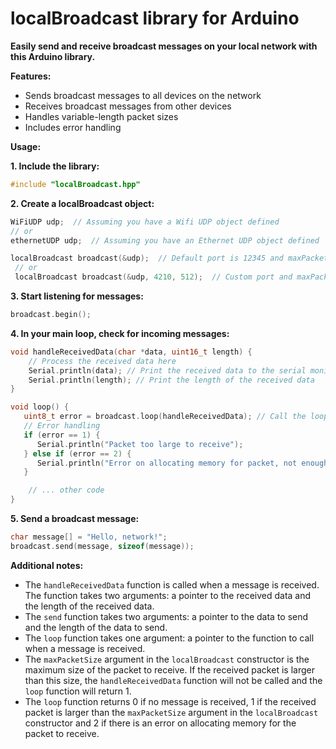 # localBroadcast library for Arduino

**Easily send and receive broadcast messages on your local network with this Arduino library.**

**Features:**

- Sends broadcast messages to all devices on the network
- Receives broadcast messages from other devices
- Handles variable-length packet sizes
- Includes error handling

**Usage:**

**1. Include the library:**

   ```c++
   #include "localBroadcast.hpp"
   ```

**2. Create a localBroadcast object:**

   ```c++
   WiFiUDP udp;  // Assuming you have a Wifi UDP object defined
   // or
   ethernetUDP udp;  // Assuming you have an Ethernet UDP object defined
   
   localBroadcast broadcast(&udp);  // Default port is 12345 and maxPacketSize to receive is 255
    // or
    localBroadcast broadcast(&udp, 4210, 512);  // Custom port and maxPacketSize to receive
   ```

**3. Start listening for messages:**

   ```c++
   broadcast.begin();
   ```

**4. In your main loop, check for incoming messages:**

   ```c++
   void handleReceivedData(char *data, uint16_t length) {
       // Process the received data here
       Serial.println(data); // Print the received data to the serial monitor
       Serial.println(length); // Print the length of the received data
   }

   void loop() {
      uint8_t error = broadcast.loop(handleReceivedData); // Call the loop function if a message is received
      // Error handling
      if (error == 1) {
         Serial.println("Packet too large to receive");
      } else if (error == 2) {
         Serial.println("Error on allocating memory for packet, not enough memory");
      }

       // ... other code
   }
   ```

**5. Send a broadcast message:**

   ```c++
   char message[] = "Hello, network!";
   broadcast.send(message, sizeof(message));
   ```

**Additional notes:**

- The `handleReceivedData` function is called when a message is received. The function takes two arguments: a pointer to the received data and the length of the received data.
- The `send` function takes two arguments: a pointer to the data to send and the length of the data to send.
- The `loop` function takes one argument: a pointer to the function to call when a message is received.
- The `maxPacketSize` argument in the `localBroadcast` constructor is the maximum size of the packet to receive. If the received packet is larger than this size, the `handleReceivedData` function will not be called and the `loop` function will return 1.
- The `loop` function returns 0 if no message is received, 1 if the received packet is larger than the `maxPacketSize` argument in the `localBroadcast` constructor and 2 if there is an error on allocating memory for the packet to receive.